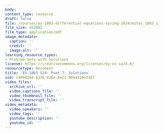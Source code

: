 ```yaml
---
body: ''
content_type: resource
draft: false
file: /courses/es-1803-differential-equations-spring-2024/mites_1803_s24_ps7-qa.pdf
file_size: 453882
file_type: application/pdf
image_metadata:
  caption: ''
  credit: ''
  image-alt: ''
learning_resource_types:
- Problem Sets with Solutions
license: https://creativecommons.org/licenses/by-nc-sa/4.0/
resourcetype: Document
title: 'ES.1803 S24: Pset 7: Solutions'
uid: c409426d-b33b-436e-8e21-9044310e3187
video_files:
  archive_url: ''
  video_captions_file: ''
  video_thumbnail_file: ''
  video_transcript_file: ''
video_metadata:
  video_speakers: ''
  video_tags: ''
  youtube_description: ''
  youtube_id: ''
---
```

